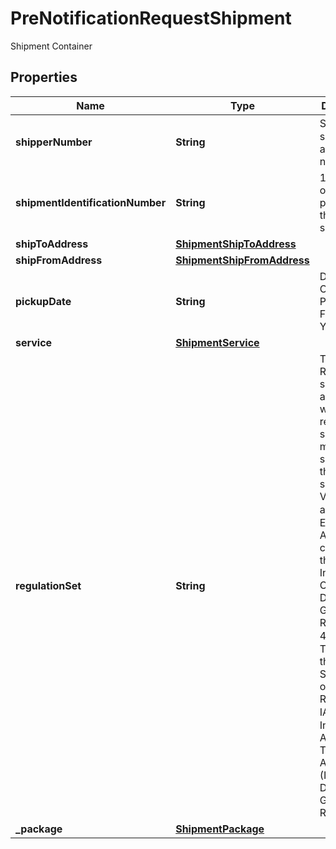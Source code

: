 

# PreNotificationRequestShipment

Shipment Container

## Properties

| Name | Type | Description | Notes |
|------------ | ------------- | ------------- | -------------|
|**shipperNumber** | **String** | Shipper�s six digit account number. |  |
|**shipmentIdentificationNumber** | **String** | 1Z Number of the first package in the shipment. |  |
|**shipToAddress** | [**ShipmentShipToAddress**](ShipmentShipToAddress.md) |  |  |
|**shipFromAddress** | [**ShipmentShipFromAddress**](ShipmentShipFromAddress.md) |  |  |
|**pickupDate** | **String** | Date of the On Call Air Pickup. Format is YYYYMMDD |  |
|**service** | [**ShipmentService**](ShipmentService.md) |  |  |
|**regulationSet** | **String** | The Regulatory set associated with every regulated shipment. It must be same across the shipment. Valid values are:                                                                                                                                                                                                                                                                                                         ADR � European Agreement concerning the International Carriage of Dangerous Goods by Road.  49CFR � Title 49 of the United States Code of Federal Regulations.   IATA � International Air Transport Association (IATA) Dangerous Goods Regulations. |  |
|**_package** | [**ShipmentPackage**](ShipmentPackage.md) |  |  |



